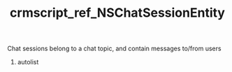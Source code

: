 ﻿---
title: crmscript_ref_NSChatSessionEntity
description: NSChatSessionEntity
intellisense: Void.NSChatSessionEntity
keywords: NSChatSessionEntity
so.topic: reference
---

Chat sessions belong to a chat topic, and contain messages to/from users

1. autolist 

